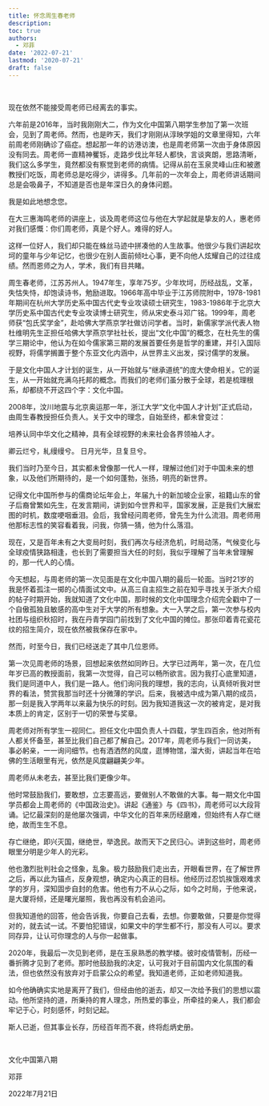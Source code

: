 ```yaml
---
title: 怀念周生春老师
description: 
toc: true
authors:
  - 邓菲
date: '2022-07-21'
lastmod: '2020-07-21'
draft: false
---
```


<br>

现在依然不能接受周老师已经离去的事实。

<!--more-->

六年前是2016年，当时我刚刚大二，作为文化中国第八期学生参加了第一次班会，见到了周老师。然而，也是昨天，我们才刚刚从淳映学姐的文章里得知，六年前周老师刚确诊了癌症。想起那一年的访港访澳，也是周老师第一次由于身体原因没有同去。周老师一直精神矍铄，走路步伐比年轻人都快，言谈爽朗，思路清晰，我们这么多学生，竟然都没有察觉到老师的病情。记得从前在玉泉灵峰山庄和被邀教授们吃饭，周老师总是吃得少，讲得多。几年前的一次年会上，周老师讲话期间总是会吸鼻子，不知道是否也是年深日久的身体问题。

我是如此地想念您。

在大三惠海鸣老师的讲座上，谈及周老师这位与他在大学起就是挚友的人，惠老师对我们感慨：你们周老师，真是个好人。难得的好人。

这样一位好人，我们却只能在蛛丝马迹中拼凑他的人生故事。他很少与我们讲起坎坷的童年与少年记忆，也很少在别人面前倾吐心事，更不向他人炫耀自己的过往成绩。然而恩师之为人，学术，我们有目共睹。

周生春老师，江苏苏州人。1947年生，享年75岁。少年坎坷，历经战乱，文革，失怙失恃，却饱读诗书，勉励进取。1966年高中毕业于江苏师院附中，1978-1981年期间在杭州大学历史系中国古代史专业攻读硕士研究生，1983-1986年于北京大学历史系中国古代史专业攻读博士研究生，师从宋史泰斗邓广铭。1999年，周老师获“包氏奖学金”，赴哈佛大学燕京学社做访问学者。当时，新儒家学派代表人物杜维明先生正担任哈佛大学燕京学社社长，提出“文化中国”的概念，在杜先生的儒学三期论中，他认为在如今儒家第三期的发展首要任务是哲学的重建，并引入国际视野，将儒学搁置于整个东亚文化内涵中，从世界主义出发，探讨儒学的发展。

于是文化中国人才计划的诞生，从一开始就与“继承道统”的庞大使命相关。它的诞生，从一开始就充满乌托邦的概念。而我们的老师们虽分散于全球，若是梳理根系，却都绕不开这四个字：文化中国。

2008年，汶川地震与北京奥运那一年，浙江大学“文化中国人才计划”正式启动，由周生春教授担任负责人。关于文中的理念，自始至终，都未曾变过：

培养认同中华文化之精神，具有全球视野的未来社会各界领袖人才。

卿云烂兮，糺缦缦兮。 日月光华，旦复旦兮。

我们当时乃至今日，其实都未曾像那一代人一样，理解过他们对于中国未来的想象，以及他们所期待的，是一个如何蓬勃，张扬，明亮的新世界。

记得文化中国所参与的儒商论坛年会上，年届九十的新加坡企业家，祖籍山东的曾子后裔曾繁如先生，在发言期间，讲到如今世界和平，国家发展，正是我们大展宏图的时机，数度哽咽垂泪。会后，我曾经问周老师，曾先生为什么流泪。周老师用他那标志性的笑容看着我，问我，你猜一猜，他为什么落泪。

现在，又是百年未有之大变局时刻，我们再次与经济危机，时局动荡，气候变化与全球疫情狭路相逢，也长到了需要担当大任的时刻，我似乎理解了当年未曾理解的，那一代人的心情。

今天想起，与周老师的第一次见面是在文化中国八期的最后一轮面。当时21岁的我是怀着孤注一掷的心情面试文中。从高三自主招生之前在知乎寻找关于浙大介绍的帖子时期开始，我就知道了文化中国，那时候的文化中国理念介绍完全戳中了一个自傲孤独且敏感的高中生对于大学的所有想象。大一入学之后，第一次参与校内社团与组织秋招时，我在丹青学园门前找到了文化中国的摊位。那张印着青花瓷花纹的招生简介，现在依然被我保存在家中。

然而，时至今日，我们已经送走了其中几位恩师。

第一次见周老师的场景，回想起来依然如同昨日。大学已过两年，第一次，在几位年岁已高的教授面前，我第一次觉得，自己可以畅所欲言。因为我打心底里知道，我们是同道中人，我们是一路人。他们询问我的理想，我的志向，认真倾听我对世界的看法，赞赏我那当时还十分微薄的学识。后来，我被选中成为第八期的成员，那一刻是我入学两年以来最为快乐的时刻。因为我知道我这一次的被肯定，是对我本质上的肯定，区别于一切的荣誉与奖章。

周老师对所有学生一视同仁。担任文化中国负责人十四载，学生四百余，他对所有人都关怀备至，甚至比我们自己都了解自己。2017年，周老师与我们一同访美，事必躬亲，一一询问细节。也有洒洒然的风度，逛博物馆，溜大街，讲起当年在哈佛的生活眼里有光，依然是风度翩翩美少年。

周老师从未老去，甚至比我们更像少年。

他时常鼓励我们，要敢想，立志要高远，要做别人不敢做的大事。每一期文化中国学员都会上周老师的《中国政治史》。讲起《通鉴》与《四书》，周老师可以大段背诵。记忆最深刻的是他屡次强调，中华文化的百年来历经磨难，但始终有人存亡继绝，故而生生不息。

存亡继绝，即兴灭国，继绝世，举逸民。故而天下之民归心。讲到这些时，周老师眼里分明是少年人的光彩。

他也激烈批判社会之怪象，乱象。极力鼓励我们走出去，开眼看世界，在了解世界之后，再以此为锚点，反身观想，确定内心真正的目标。他经历过忍饥挨饿艰难求学的岁月，深知固步自封的危害。他也有力不从心之际，如今之时局，于他来说，是大厦将倾，还是曙光屡照，我也再没有机会追问。

但我知道他的回答，他会告诉我，你要自己去看，去想。你要敢做，只要是你觉得对的，就去试一试。不要怕犯错误，如果文中的学生都不行，那没有人可以。要求同存异，让认可你理念的人与你一起做事。

2020年，我最后一次见到老师，是在玉泉熟悉的教学楼。彼时疫情管制，历经一番折腾才见到了老师。那时他鼓励我的决定，认可我对于目前国内文化氛围的看法，但也依然没有放弃对于启蒙公众的希望。我知道老师，正如老师知道我。

如今他确确实实地是离开了我们，但经由他的逝去，却又一次给予我们的思想以震动。他所坚持的道，所秉持的育人理念，所热爱的事业，所牵挂的亲人，我们都会牢记于心，时刻感怀，时刻记起。

斯人已逝，但其事业长存，历经百年而不衰，终将彪炳史册。

<br>

文化中国第八期

邓菲

2022年7月21日
